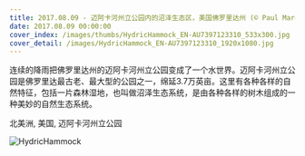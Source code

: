 ```yaml
---
title: 2017.08.09 - 迈阿卡河州立公园内的沼泽生态区，美国佛罗里达州 (© Paul Marcellini/Tandem Stills + Motion)
date: 2017.08.09 00:00:00
cover_index: /images/thumbs/HydricHammock_EN-AU7397123310_533x300.jpg
cover_detail: /images/HydricHammock_EN-AU7397123310_1920x1080.jpg
---
```


连续的降雨把佛罗里达州的迈阿卡河州立公园变成了一个水世界。迈阿卡河州立公园是佛罗里达最古老、最大型的公园之一，绵延3.7万英亩。这里有各种各样的自然特征，包括一片森林湿地，也叫做沼泽生态系统，是由各种各样的树木组成的一种美妙的自然生态系统。

北美洲, 美国, 迈阿卡河州立公园

![HydricHammock](/images/HydricHammock_EN-AU7397123310_1920x1080.jpg)
